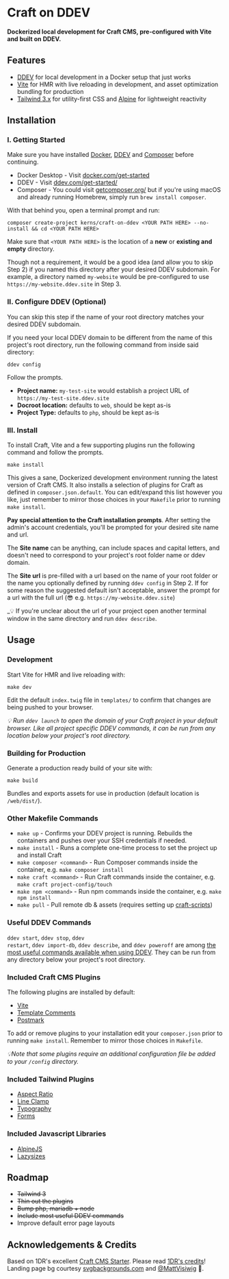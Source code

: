 # Craft on DDEV

**Dockerized local development for Craft CMS, pre-configured with Vite and built on DDEV.**

## Features

-   [DDEV](https://ddev.com/get-started/) for local development in a Docker setup that just works
-   [Vite](https://vitejs.dev/) for HMR with live reloading in development, and asset optimization bundling for production
-   [Tailwind 3.x](https://tailwindcss.com) for utility-first CSS and [Alpine](https://alpinejs.dev/) for lightweight reactivity

## Installation

### I. Getting Started

Make sure you have installed [Docker](https://www.docker.com/), [DDEV](https://ddev.com/) and [Composer](https://getcomposer.org/) before continuing.

-   Docker Desktop - Visit [docker.com/get-started](https://www.docker.com/get-started)
-   DDEV - Visit [ddev.com/get-started/](https://ddev.com/get-started/)
-   Composer - You could visit [getcomposer.org/](https://getcomposer.org/doc/00-intro.md#installation-linux-unix-macos) but if you're using macOS and already running Homebrew, simply run `brew install composer`.

With that behind you, open a terminal prompt and run:

```shell
composer create-project kerns/craft-on-ddev <YOUR PATH HERE> --no-install && cd <YOUR PATH HERE>
```

Make sure that `<YOUR PATH HERE>` is the location of a **new** or **existing and empty** directory.

Though not a requirement, it would be a good idea (and allow you to skip Step 2) if you named this directory after your desired DDEV subdomain. For example, a directory named `my-website` would be pre-configured to use `https://my-website.ddev.site` in Step 3.


### II. Configure DDEV (Optional)

You can skip this step if the name of your root directory matches your desired DDEV subdomain.

If you need your local DDEV domain to be different from the name of this project's root directory, run the following command from inside said directory:

```shell
ddev config
```

Follow the prompts.

-   **Project name:** `my-test-site` would establish a project URL of `https://my-test-site.ddev.site`
-   **Docroot location:** defaults to `web`, should be kept as-is
-   **Project Type:** defaults to `php`, should be kept as-is

### III. Install

To install Craft, Vite and a few supporting plugins run the following command and follow the prompts.

```shell
make install
```

This gives a sane, Dockerized development environment running the latest version of Craft CMS. It also installs a selection of plugins for Craft as defined in `composer.json.default`. You can edit/expand this list however you like, just remember to mirror those choices in your `Makefile` prior to running `make install`.

**Pay special attention to the Craft installation prompts**. After setting the admin's account credentials, you'll be prompted for your desired site name and url.

The **Site name** can be anything, can include spaces and capital letters, and doesn't need to correspond to your project's root folder name or ddev domain.

The **Site url** is pre-filled with a url based on the name of your root folder or the name you optionally defined by running `ddev config` in Step 2. If for some reason the suggested default isn't acceptable, answer the prompt for a url with the full url (😎 e.g. `https://my-website.ddev.site`)

_💡 If you're unclear about the url of your project open another terminal window in the same directory and run `ddev describe`.

## Usage

### Development

Start Vite for HMR and live reloading with:

```shell
make dev
```

Edit the default `index.twig` file in `templates/` to confirm that changes are being pushed to your browser.

_💡 Run `ddev launch` to open the domain of your Craft project in your default browser. Like all project specific DDEV commands, it can be run from any location below your project's root directory._


### Building for Production

Generate a production ready build of your site with:


```shell
make build
```

Bundles and exports assets for use in production (default location is `/web/dist/`).

### Other Makefile Commands

-   `make up` - Confirms your DDEV project is running. Rebuilds the containers and pushes over your SSH credentials if needed.
-   `make install` - Runs a complete one-time process to set the project up and install Craft
-   `make composer <command>` - Run Composer commands inside the container, e.g. `make composer install`
-   `make craft <command>` - Run Craft commands inside the container, e.g. `make craft project-config/touch`
-   `make npm <command>` - Run npm commands inside the container, e.g. `make npm install`
-   `make pull` - Pull remote db & assets (requires setting up [craft-scripts](https://github.com/nystudio107/craft-scripts/))

### Useful DDEV Commands

<code>ddev start</code>, <code>ddev stop</code>, <code>ddev restart</code>, <code>ddev import-db</code>, <code>ddev describe</code>, and <code>ddev poweroff</code> are among [the most useful commands available when using DDEV](https://ddev.readthedocs.io/en/latest/users/cli-usage/). They can be run from any directory below your project's root directory.

### Included Craft CMS Plugins

The following plugins are installed by default:

-   [Vite](https://github.com/nystudio107/craft-vite)
-   [Template Comments](https://github.com/nystudio107/craft-templatecomments)
-   [Postmark](https://plugins.craftcms.com/postmark)

To add or remove plugins to your installation edit your `composer.json` prior to running `make install`. Remember to mirror those choices in `Makefile`.

_💡Note that some plugins require an additional configuration file be added to your `/config` directory._

### Included Tailwind Plugins

-   [Aspect Ratio](https://github.com/tailwindlabs/tailwindcss-aspect-ratio)
-   [Line Clamp](https://github.com/tailwindlabs/tailwindcss-line-clamp)
-   [Typography](https://github.com/tailwindlabs/tailwindcss-typography)
-   [Forms](https://github.com/tailwindlabs/tailwindcss-forms)

### Included Javascript Libraries

-   [AlpineJS](https://alpinejs.dev/)
-   [Lazysizes](https://afarkas.github.io/lazysizes/)

## Roadmap

-   ~~Tailwind 3~~
-   ~~Thin out the plugins~~
-   ~~Bump php, mariadb + node~~
-   ~~Include most useful DDEV commands~~
-   Improve default error page layouts

## Acknowledgements & Credits

Based on 1DR's excellent [Craft CMS Starter](https://github.com/onedarnleyroad/craftcms). Please read [1DR's credits](https://github.com/onedarnleyroad/craftcms#acknowledgements--credits)! Landing page bg courtesy [svgbackgrounds.com](https://svgbackgrounds.com/svgbackgrounds.com) and [@MattVisiwig](https://twitter.com/MattVisiwig) 🙏.
